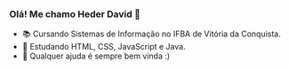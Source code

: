 ### Olá! Me chamo Heder David 👋

- 📚 Cursando Sistemas de Informação no IFBA de Vitória da Conquista.
- 🌱 Estudando HTML, CSS, JavaScript e Java.
- 🤔 Qualquer ajuda é sempre bem vinda :) 



